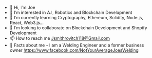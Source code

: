 - 👋 Hi, I’m Joe
- 👀 I’m interested in A.I, Robotics and Blockchain Development
- 🌱 I’m currently learning Cryptography, Ethereum, Solidity, Node.js, React, Web3.js...
- 💞️ I’m looking to collaborate on Blockchain Development and Shopify Development
- 📫 How to reach me Jsmithrovitch118@Gmail.com
- 🤯 Facts about me - I am a Welding Engineer and a former business owner <https://www.facebook.com/NotYourAverageJoesWelding>

